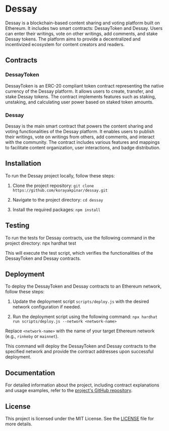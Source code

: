 # Dessay

Dessay is a blockchain-based content sharing and voting platform built on Ethereum. It includes two smart contracts: DessayToken and Dessay. Users can enter their writings, vote on other writings, add comments, and stake Dessay tokens. The platform aims to provide a decentralized and incentivized ecosystem for content creators and readers.

## Contracts

### DessayToken

DessayToken is an ERC-20 compliant token contract representing the native currency of the Dessay platform. It allows users to create, transfer, and stake Dessay tokens. The contract implements features such as staking, unstaking, and calculating user power based on staked token amounts.

### Dessay

Dessay is the main smart contract that powers the content sharing and voting functionalities of the Dessay platform. It enables users to publish their writings, vote on writings from others, add comments, and interact with the community. The contract includes various features and mappings to facilitate content organization, user interactions, and badge distribution.

## Installation

To run the Dessay project locally, follow these steps:

1. Clone the project repository: ```git clone https://github.com/korayakpinar/dessay.git```

2. Navigate to the project directory: ```cd dessay```

3. Install the required packages: ```npm install```

## Testing

To run the tests for Dessay contracts, use the following command in the project directory: npx hardhat test

This will execute the test script, which verifies the functionalities of the DessayToken and Dessay contracts.

## Deployment

To deploy the DessayToken and Dessay contracts to an Ethereum network, follow these steps:

1. Update the deployment script `scripts/deploy.js` with the desired network configuration if needed.

2. Run the deployment script using the following command: ```npx hardhat run scripts/deploy.js --network <network-name>```

Replace `<network-name>` with the name of your target Ethereum network (e.g., `rinkeby` or `mainnet`).

This command will deploy the DessayToken and Dessay contracts to the specified network and provide the contract addresses upon successful deployment.

## Documentation

For detailed information about the project, including contract explanations and usage examples, refer to the [project's GitHub repository](https://github.com/korayakpinar/dessay).

## License

This project is licensed under the MIT License. See the [LICENSE](./LICENSE) file for more details.









